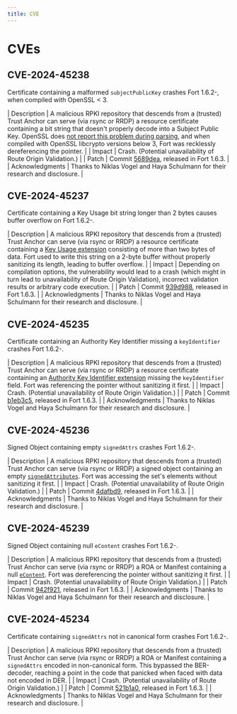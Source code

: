 ```yaml
---
title: CVE
---
```


# CVEs

## CVE-2024-45238

Certificate containing a malformed `subjectPublicKey` crashes Fort 1.6.2-, when compiled with OpenSSL < 3.

| Description | A malicious RPKI repository that descends from a (trusted) Trust Anchor can serve (via rsync or RRDP) a resource certificate containing a bit string that doesn't properly decode into a Subject Public Key. OpenSSL does [not report this problem during parsing](https://github.com/openssl/openssl/blob/OpenSSL_1_1_1w/crypto/x509/x_pubkey.c#L152-L157), and when compiled with OpenSSL libcrypto versions below 3, Fort was recklessly dereferencing the pointer. |
| Impact | Crash. (Potential unavailability of Route Origin Validation.) |
| Patch | Commit [5689dea](https://github.com/NICMx/FORT-validator/commit/5689dea5e878fed28c5f338a27d7cda4151a14f1), released in Fort 1.6.3. |
| Acknowledgments | Thanks to Niklas Vogel and Haya Schulmann for their research and disclosure. |

## CVE-2024-45237

Certificate containing a Key Usage bit string longer than 2 bytes causes buffer overflow on Fort 1.6.2-.

| Description | A malicious RPKI repository that descends from a (trusted) Trust Anchor can serve (via rsync or RRDP) a resource certificate containing a [Key Usage extension](https://datatracker.ietf.org/doc/html/rfc5280#section-4.2.1.3) consisting of more than two bytes of data. Fort used to write this string on a 2-byte buffer without properly sanitizing its length, leading to buffer overflow. |
| Impact | Depending on compilation options, the vulnerability would lead to a crash (which might in turn lead to unavailability of Route Origin Validation), incorrect validation results or arbitrary code execution. |
| Patch | Commit [939d988](https://github.com/NICMx/FORT-validator/commit/939d988551d17996be73f52c376a70a3d6ba69f9), released in Fort 1.6.3. |
| Acknowledgments | Thanks to Niklas Vogel and Haya Schulmann for their research and disclosure. |

## CVE-2024-45235

Certificate containing an Authority Key Identifier missing a `keyIdentifier` crashes Fort 1.6.2-.

| Description | A malicious RPKI repository that descends from a (trusted) Trust Anchor can serve (via rsync or RRDP) a resource certificate containing an [Authority Key Identifier extension](https://datatracker.ietf.org/doc/html/rfc5280#section-4.2.1.1) missing the `keyIdentifier` field. Fort was referencing the pointer without sanitizing it first. |
| Impact | Crash. (Potential unavailability of Route Origin Validation.) |
| Patch | Commit [b1eb3c5](https://github.com/NICMx/FORT-validator/commit/b1eb3c507ae920859bbe294776ebc2bb30bb7e56), released in Fort 1.6.3. |
| Acknowledgments | Thanks to Niklas Vogel and Haya Schulmann for their research and disclosure. |

## CVE-2024-45236

Signed Object containing empty `signedAttrs` crashes Fort 1.6.2-.

| Description | A malicious RPKI repository that descends from a (trusted) Trust Anchor can serve (via rsync or RRDP) a signed object containing an empty [`signedAttributes`](https://datatracker.ietf.org/doc/html/rfc6488#section-2.1.6.4). Fort was accessing the set's elements without sanitizing it first. |
| Impact | Crash. (Potential unavailability of Route Origin Validation.) |
| Patch | Commit [4dafbd9](https://github.com/NICMx/FORT-validator/commit/4dafbd9de64a5a0616af97365bc1751465b29d2e), released in Fort 1.6.3. |
| Acknowledgments | Thanks to Niklas Vogel and Haya Schulmann for their research and disclosure. |

## CVE-2024-45239

Signed Object containing null `eContent` crashes Fort 1.6.2-.

| Description | A malicious RPKI repository that descends from a (trusted) Trust Anchor can serve (via rsync or RRDP) a ROA or Manifest containing a null [`eContent`](https://datatracker.ietf.org/doc/html/rfc6488#section-2.1.3.2). Fort was dereferencing the pointer without sanitizing it first. |
| Impact | Crash. (Potential unavailability of Route Origin Validation.) |
| Patch | Commit [942f921](https://github.com/NICMx/FORT-validator/commit/942f921ba7244cdcf4574cedc4c16392a7cc594b), released in Fort 1.6.3. |
| Acknowledgments | Thanks to Niklas Vogel and Haya Schulmann for their research and disclosure. |

## CVE-2024-45234

Certificate containing `signedAttrs` not in canonical form crashes Fort 1.6.2-.

| Description | A malicious RPKI repository that descends from a (trusted) Trust Anchor can serve (via rsync or RRDP) a ROA or Manifest containing a `signedAttrs` encoded in non-canonical form. This bypassed the BER-decoder, reaching a point in the code that panicked when faced with data not encoded in DER. |
| Impact | Crash. (Potential unavailability of Route Origin Validation.) |
| Patch | Commit [521b1a0](https://github.com/NICMx/FORT-validator/commit/521b1a0db5041258096fbabdf8fc1e10ecc793cf), released in Fort 1.6.3. |
| Acknowledgments | Thanks to Niklas Vogel and Haya Schulmann for their research and disclosure. |
